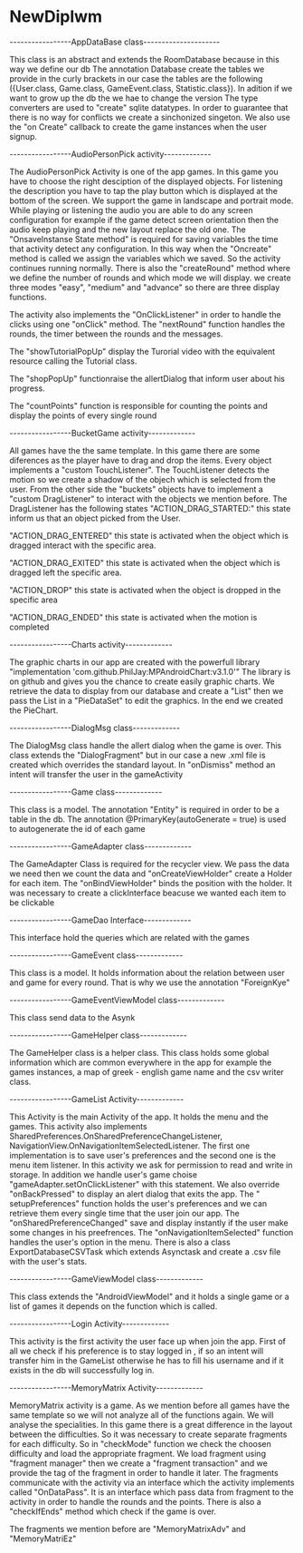 # NewDiplwm

-----------------AppDataBase class---------------------

This class is an abstract and extends the RoomDatabase because in this way we define our db
The annotation Database create the tables we provide in the curly brackets in our case the tables 
are the following ({User.class, Game.class, GameEvent.class, Statistic.class}). In adition if we want to grow up the db the we hae to 
change the version
The type converters are used to "create" sqlite datatypes.
In order to guarantee that there is no way for conflicts we create a sinchonized singeton. We also use the "on Create" callback to create
the game instances when the user signup.

-----------------AudioPersonPick activity-------------

The AudioPersonPick Activity is one of the app games. In this game you have to choose the right desciption of the displayed objects.
For listening the description you have to tap the play button which is displayed at the bottom of the screen. We support the game in landscape and portrait mode. While playing or listening the audio you are able to do any screen configuration for example if the game detect screen orientation then the audio keep playing and the new layout replace the old one. The "OnsaveInstanse State method" is required for saving variables the time that activity detect any configuration. In this way when the "Oncreate" method is called we assign the variables which we saved. So the activity continues running normally. There is also the "createRound" method where we define the number of rounds and which mode we will display. we create three modes "easy", "medium" and "advance" so there are three display functions. 

The activity also implements the "OnClickListener" in order to handle the clicks using one "onClick" method. The "nextRound" function handles the rounds, the timer between the rounds and the messages.

The "showTutorialPopUp" display the Turorial video with  the equivalent resource calling the Tutorial class.

The "shopPopUp" functionraise the allertDialog that inform user about his progress.

The "countPoints" function is responsible for counting the points and display the points of every single round 

-----------------BucketGame activity-------------

All games have the the same template. In this game there are some diferences as the player have to drag and drop the items. Every object implements a "custom TouchListener". The TouchListener detects the motion so we create a shadow of the objech which is selected from the user. From the other side the "buckets" objects have to implement a "custom DragListener" to interact with the objects we mention before. The DragListener has the following states
 "ACTION_DRAG_STARTED:" this state inform us that an object picked from the User.

"ACTION_DRAG_ENTERED" this state is activated when the object which is dragged interact with the specific area.

"ACTION_DRAG_EXITED" this state is activated when the object which is dragged left the specific area.

"ACTION_DROP" this state is activated when the object is dropped in the specific area

"ACTION_DRAG_ENDED" this state is activated when the motion is completed


-----------------Charts activity-------------

The graphic charts in our app are created with the powerfull library "implementation 'com.github.PhilJay:MPAndroidChart:v3.1.0'"
The library is on github and gives you the chance to create easily graphic charts. We retrieve the data to display from our database  and create a "List<PieEntry>" then we pass the List<PieEntry> in a "PieDataSet" to edit the graphics. In the end we created the PieChart.


-----------------DialogMsg  class-------------

The DialogMsg class handle the allert dialog when the game is over. This class extends the "DialogFragment" but in our case a new .xml file is created which overrides the standard layout. In "onDismiss" method an intent will transfer the user in the gameActivity


  
-----------------Game class-------------

This class is a model. The annotation "Entity" is required in order to be a table in the db. The annotation @PrimaryKey(autoGenerate = true) is used to autogenerate the id of each game


-----------------GameAdapter class-------------

The GameAdapter Class is required for the recycler view. We pass the data we need then we count the data and "onCreateViewHolder" create a Holder for each item. The "onBindViewHolder" binds the position with the holder. It was necessary to create a clickInterface beacuse we wanted each item to be clickable


-----------------GameDao Interface-------------

This interface hold the queries which are related with the games


-----------------GameEvent class-------------

This class is a model. It holds information about the relation between user and  game for every round. That is why we use the annotation "ForeignKye"


-----------------GameEventViewModel  class-------------

This class send data to the Asynk

-----------------GameHelper  class-------------

The GameHelper class is a helper class. This class holds some global information which are common everywhere in the app for example the  games instances, a map of greek - english game name and the csv writer class.

-----------------GameList Activity-------------

This Activity is the main Activity of the app. It holds the menu and the games. This activity also implements SharedPreferences.OnSharedPreferenceChangeListener, NavigationView.OnNavigationItemSelectedListener. The first one implementation is to save user's preferences and the second one is the menu item listener.
In this activity we ask for permission to read and write in storage. In addition we handle user's game choise "gameAdapter.setOnClickListener" with this statement. We also override "onBackPressed" to display an alert dialog that exits the app.
The " setupPreferences" function holds the user's preferences and we can retrieve them every single time that the user join our app.
The "onSharedPreferenceChanged" save and display instantly if the user make some changes in his preefrences.
The "onNavigationItemSelected" function handles the user's option in the menu.
There is also a class ExportDatabaseCSVTask which extends Asynctask and create a .csv file with the user's stats.


-----------------GameViewModel class-------------

This class extends the "AndroidViewModel" and it holds a single game or a list of games it depends on the function which is called. 


-----------------Login Activity-------------

This activity is the first activity the user face up when join the app. First of all we check if his preference is to stay logged in , if so an intent will transfer him in the GameList otherwise he has to fill his username and if it exists in the db will successfully log in.

-----------------MemoryMatrix Activity-------------

MemoryMatrix activity is a game. As we mention before all games have the same template so we will not analyze all of the functions again. We will analyse the specialities. In this game there is a great difference in the layout between the difficulties. So it was necessary to create separate fragments for each difficulty. So in "checkMode" function we check the choosen difficulty and load the appropriate fragment. We load fragment using "fragment manager" then we create a "fragment transaction" and we provide the tag of the fragment in order to handle it later. The fragments communicate with the activity via an interface which the activity implements called "OnDataPass". It is an interface which pass data from fragment to the activity in order to handle the rounds and the points. There is also a "checkIfEnds" method which check if the game is over.

The fragments we mention before are  "MemoryMatrixAdv" and "MemoryMatriEz"







